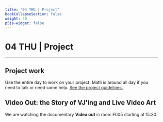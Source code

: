 ```yaml
---
title: "04 THU | Project"
bookCollapseSection: false
weight: 40
p5js-widget: false
---
```


# 04 THU | Project

---

## Project work

Use the entire day to work on your project. Matti is around all day if you need to talk or need some help. [See the project guidelines.](../project/)

## Video Out: the Story of VJ'ing and Live Video Art

We are watching the documentary **Video out** in room F005 starting at 15:30.